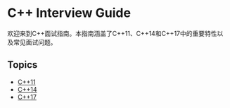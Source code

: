 # C++ Interview Guide

欢迎来到C++面试指南。本指南涵盖了C++11、C++14和C++17中的重要特性以及常见面试问题。

## Topics

- [C++11](cpp11.md)
- [C++14](cpp14.md)
- [C++17](cpp17.md)
